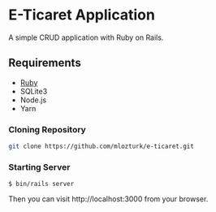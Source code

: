 # E-Ticaret Application

A simple CRUD application with Ruby on Rails.
## Requirements
- [Ruby](https://gorails.com/setup/ubuntu/18.04)
- SQLite3
- Node.js
- Yarn

### Cloning Repository
```bash
git clone https://github.com/mlozturk/e-ticaret.git
```
### Starting Server
```
$ bin/rails server
```
Then you can visit http://localhost:3000 from your browser.
